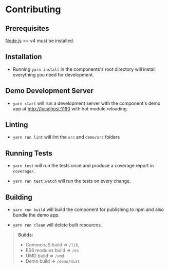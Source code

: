 # Contributing 

## Prerequisites

[Node.js](http://nodejs.org/) >= v4 must be installed.

## Installation

- Running `yarn install` in the components's root directory will install everything you need for development.

## Demo Development Server

- `yarn start` will run a development server with the component's demo app at [http://localhost:1190](http://localhost:1190) with hot module reloading.

## Linting

- `yarn run lint` will lint the `src` and `demo/src` folders

## Running Tests

- `yarn test` will run the tests once and produce a coverage report in `coverage/`.

- `yarn run test:watch` will run the tests on every change.

## Building

- `yarn run build` will build the component for publishing to npm and also bundle the demo app.

- `yarn run clean` will delete built resources.

> **Builds:**
> * CommonJS build => `/lib`,
> * ES6 modules build => `/es`
> * UMD build => `/umd`
> * Demo build => `/demo/dist`
